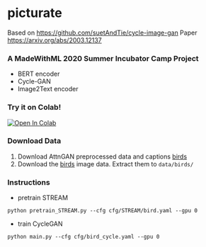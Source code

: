 # picturate
Based on https://github.com/suetAndTie/cycle-image-gan
Paper https://arxiv.org/abs/2003.12137

### A MadeWithML 2020 Summer Incubator Camp Project
* BERT encoder
* Cycle-GAN
* Image2Text encoder

### Try it on Colab!

[![Open In Colab](https://colab.research.google.com/assets/colab-badge.svg)](https://colab.research.google.com/drive/1YkrdEw34m6Pfx2axJvDNsfzfcOJBOx-5?usp=sharing)


### Download Data
1. Download AttnGAN preprocessed data and captions [birds](https://drive.google.com/open?id=1O_LtUP9sch09QH3s_EBAgLEctBQ5JBSJ)
2. Download the [birds](http://www.vision.caltech.edu/visipedia/CUB-200-2011.html) image data. Extract them to `data/birds/`

### Instructions
* pretrain STREAM
```
python pretrain_STREAM.py --cfg cfg/STREAM/bird.yaml --gpu 0
```
* train CycleGAN
```
python main.py --cfg cfg/bird_cycle.yaml --gpu 0
```
